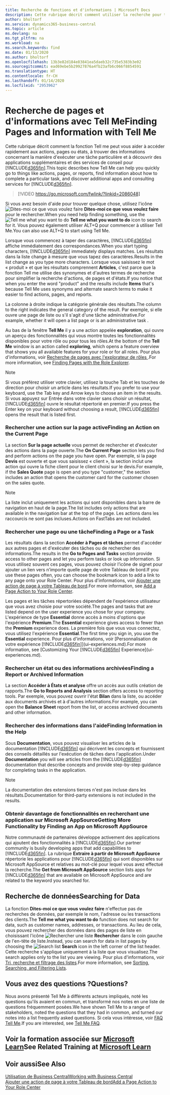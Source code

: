 ```yaml
---
title: Recherche de fonctions et d'informations | Microsoft Docs
description: Cette rubrique décrit comment utiliser la recherche pour trouver des actions, pages, états, documents et données ainsi que les autres applications et services de conseil.
author: bholtorf
ms.service: dynamics365-business-central
ms.topic: article
ms.devlang: na
ms.tgt_pltfrm: na
ms.workload: na
ms.search.keywords: find
ms.date: 01/13/2020
ms.author: bholtorf
ms.openlocfilehash: 13b3e82d184e83841ea5daeb32c735e5383b3e02
ms.sourcegitcommit: ead69ebe5b29927876a4fb23afb6c066f8854591
ms.translationtype: HT
ms.contentlocale: fr-CH
ms.lasthandoff: 01/14/2020
ms.locfileid: "2953962"
---
```

# <a name="finding-pages-and-information-with-tell-me"></a><span data-ttu-id="e8044-103">Recherche de pages et d'informations avec Tell Me</span><span class="sxs-lookup"><span data-stu-id="e8044-103">Finding Pages and Information with Tell Me</span></span>  
<span data-ttu-id="e8044-104">Cette rubrique décrit comment la fonction Tell me peut vous aider à accéder rapidement aux actions, pages ou états, à trouver des informations concernant la manière d'exécuter une tâche particulière et à découvrir des applications supplémentaires et des services de conseil pour [!INCLUDE[d365fin](includes/d365fin_md.md)].</span><span class="sxs-lookup"><span data-stu-id="e8044-104">This topic describes how Tell Me can help you quickly go to things like actions, pages, or reports, find information about how to complete a particular task, and discover additional apps and consulting services for [!INCLUDE[d365fin](includes/d365fin_md.md)].</span></span>  


> [!VIDEO https://go.microsoft.com/fwlink/?linkid=2086048]

<span data-ttu-id="e8044-105">Si vous avez besoin d'aide pour trouver quelque chose, utilisez l'icône ![Dites-moi ce que vous voulez faire](media/ui-search/search.png "Rechercher une page ou un état") **Dites-moi ce que vous voulez faire** pour le rechercher.</span><span class="sxs-lookup"><span data-stu-id="e8044-105">When you need help finding something, use the ![Tell me what you want to do](media/ui-search/search.png "Search for Page or Report") **Tell me what you want to do** icon to search for it.</span></span> <span data-ttu-id="e8044-106">Vous pouvez également utiliser ALT+Q pour commencer à utiliser Tell Me.</span><span class="sxs-lookup"><span data-stu-id="e8044-106">You can also use ALT+Q to start using Tell Me.</span></span>

<span data-ttu-id="e8044-107">Lorsque vous commencez à taper des caractères, [!INCLUDE[d365fin](includes/d365fin_md.md)] affiche immédiatement des correspondances.</span><span class="sxs-lookup"><span data-stu-id="e8044-107">When you start typing characters, [!INCLUDE[d365fin](includes/d365fin_md.md)] immediately displays matches.</span></span> <span data-ttu-id="e8044-108">Les résultats dans la liste change à mesure que vous tapez des caractères.</span><span class="sxs-lookup"><span data-stu-id="e8044-108">Results in the list change as you type more characters.</span></span> <span data-ttu-id="e8044-109">Lorsque vous saisissez le mot « produit » et que les résultats comprennent **Articles**, c'est parce que la fonction Tell me utilise des synonymes et d'autres termes de recherche pour simplifier la recherche d'actions, de pages et d'états.</span><span class="sxs-lookup"><span data-stu-id="e8044-109">If you notice that when you enter the word "product" and the results include **Items** that's because Tell Me uses synonyms and alternate search terms to make it easier to find actions, pages, and reports.</span></span>

<span data-ttu-id="e8044-110">La colonne à droite indique la catégorie générale des résultats.</span><span class="sxs-lookup"><span data-stu-id="e8044-110">The column to the right indicates the general category of the result.</span></span> <span data-ttu-id="e8044-111">Par exemple, si elle ouvre une page de liste ou s'il s'agit d'une tâche administrative.</span><span class="sxs-lookup"><span data-stu-id="e8044-111">For example, whether it will open a list page or is an administrative task .</span></span>  

<span data-ttu-id="e8044-112">Au bas de la fenêtre **Tell Me** il y a une action appelée **exploration**, qui ouvre un aperçu des fonctionnalités qui vous montre toutes les fonctionnalités disponibles pour votre rôle ou pour tous les rôles.</span><span class="sxs-lookup"><span data-stu-id="e8044-112">At the bottom of the **Tell Me** window is an action called **exploring**, which opens a feature overview that shows you all available features for your role or for all roles.</span></span> <span data-ttu-id="e8044-113">Pour plus d'informations, voir [Recherche de pages avec l'explorateur de rôles ](ui-role-explorer.md).</span><span class="sxs-lookup"><span data-stu-id="e8044-113">For more information, see [Finding Pages with the Role Explorer](ui-role-explorer.md).</span></span>

> [!NOTE]  
>   <span data-ttu-id="e8044-114">Si vous préférez utiliser votre clavier, utilisez la touche Tab et les touches de direction pour choisir un article dans les résultats.</span><span class="sxs-lookup"><span data-stu-id="e8044-114">If you prefer to use your keyboard, use the Tab key and Arrow keys to choose an item in the results.</span></span> <span data-ttu-id="e8044-115">Si vous appuyez sur Entrée dans votre clavier sans choisir un résultat, [!INCLUDE[d365fin](includes/d365fin_md.md)] ouvre le résultat répertorié en premier.</span><span class="sxs-lookup"><span data-stu-id="e8044-115">If you press the Enter key on your keyboard without choosing a result, [!INCLUDE[d365fin](includes/d365fin_md.md)] opens the result that is listed first.</span></span>

### <a name="finding-an-action-on-the-current-page"></a><span data-ttu-id="e8044-116">Rechercher une action sur la page active</span><span class="sxs-lookup"><span data-stu-id="e8044-116">Finding an Action on the Current Page</span></span>
<span data-ttu-id="e8044-117">La section **Sur la page actuelle** vous permet de rechercher et d'exécuter des actions dans la page ouverte.</span><span class="sxs-lookup"><span data-stu-id="e8044-117">The **On Current Page** section lets you find and perform actions on the page you have open.</span></span> <span data-ttu-id="e8044-118">Par exemple, si la page **Devis** est ouverte et que vous saisissez « client », la section inclut une action qui ouvre la fiche client pour le client choisi sur le devis.</span><span class="sxs-lookup"><span data-stu-id="e8044-118">For example, if the **Sales Quote** page is open and you type "customer," the section includes an action that opens the customer card for the customer chosen on the sales quote.</span></span>

> [!NOTE]  
>   <span data-ttu-id="e8044-119">La liste inclut uniquement les actions qui sont disponibles dans la barre de navigation en haut de la page.</span><span class="sxs-lookup"><span data-stu-id="e8044-119">The list includes only actions that are available in the navigation bar at the top of the page.</span></span> <span data-ttu-id="e8044-120">Les actions dans les raccourcis ne sont pas incluses.</span><span class="sxs-lookup"><span data-stu-id="e8044-120">Actions on FastTabs are not included.</span></span>  

### <a name="finding-a-page-or-a-task"></a><span data-ttu-id="e8044-121">Rechercher une page ou une tâche</span><span class="sxs-lookup"><span data-stu-id="e8044-121">Finding a Page or a Task</span></span>
<span data-ttu-id="e8044-122">Les résultats dans la section **Accéder à Pages et tâches** permet d'accéder aux autres pages et d'exécuter des tâches ou de rechercher des informations.</span><span class="sxs-lookup"><span data-stu-id="e8044-122">The results in the **Go to Pages and Tasks** section provide access to other pages and let you perform tasks or look up information.</span></span> <span data-ttu-id="e8044-123">Si vous utilisez souvent ces pages, vous pouvez choisir l’icône de signet pour ajouter un lien vers n’importe quelle page de votre Tableau de bord.</span><span class="sxs-lookup"><span data-stu-id="e8044-123">If you use these pages often, you can choose the bookmark icon to add a link to any page onto your Role Center.</span></span> <span data-ttu-id="e8044-124">Pour plus d'informations, voir [Ajouter une action de page à votre Tableau de bord](ui-bookmarks.md).</span><span class="sxs-lookup"><span data-stu-id="e8044-124">For more information, see [Add a Page Action to Your Role Center](ui-bookmarks.md).</span></span>

<span data-ttu-id="e8044-125">Les pages et les tâches répertoriées dépendent de l'expérience utilisateur que vous avez choisie pour votre société.</span><span class="sxs-lookup"><span data-stu-id="e8044-125">The pages and tasks that are listed depend on the user experience you chose for your company.</span></span> <span data-ttu-id="e8044-126">L'expérience de type **Essential** donne accès à moins d'options que l'expérience **Premium**.</span><span class="sxs-lookup"><span data-stu-id="e8044-126">The **Essential** experience gives access to fewer than the **Premium** experience does.</span></span> <span data-ttu-id="e8044-127">La première fois que vous vous connectez, vous utilisez l'expérience **Essential**.</span><span class="sxs-lookup"><span data-stu-id="e8044-127">The first time you sign in, you use the **Essential** experience.</span></span> <span data-ttu-id="e8044-128">Pour plus d'informations, voir [Personnalisation de votre expérience [!INCLUDE[d365fin](includes/d365fin_md.md)]](ui-experiences.md).</span><span class="sxs-lookup"><span data-stu-id="e8044-128">For more information, see [Customizing Your [!INCLUDE[d365fin](includes/d365fin_md.md)] Experience](ui-experiences.md).</span></span>

### <a name="finding-a-report-or-archived-information"></a><span data-ttu-id="e8044-129">Rechercher un état ou des informations archivées</span><span class="sxs-lookup"><span data-stu-id="e8044-129">Finding a Report or Archived Information</span></span>
<span data-ttu-id="e8044-130">La section **Accéder à États et analyse** offre un accès aux outils création de rapports.</span><span class="sxs-lookup"><span data-stu-id="e8044-130">The **Go to Reports and Analysis** section offers access to reporting tools.</span></span> <span data-ttu-id="e8044-131">Par exemple, vous pouvez ouvrir l'état **Bilan** dans la liste, ou accéder aux documents archivés et à d'autres informations.</span><span class="sxs-lookup"><span data-stu-id="e8044-131">For example, you can open the **Balance Sheet** report from the list, or access archived documents and other information.</span></span>  

### <a name="finding-information-in-the-help"></a><span data-ttu-id="e8044-132">Rechercher des informations dans l'aide</span><span class="sxs-lookup"><span data-stu-id="e8044-132">Finding Information in the Help</span></span>
<span data-ttu-id="e8044-133">Sous **Documentation**, vous pouvez visualiser les articles de la documentation [!INCLUDE[d365fin](includes/d365fin_md.md)] qui décrivent les concepts et fournissent des conseils détaillés sur l'exécution de tâches dans l'application.</span><span class="sxs-lookup"><span data-stu-id="e8044-133">Under **Documentation** you will see articles from the [!INCLUDE[d365fin](includes/d365fin_md.md)] documentation that describe concepts and provide step-by-step guidance for completing tasks in the application.</span></span>    

> [!NOTE]  
> <span data-ttu-id="e8044-134">La documentation des extensions tierces n'est pas incluse dans les résultats.</span><span class="sxs-lookup"><span data-stu-id="e8044-134">Documentation for third-party extensions is not included in the results.</span></span>

### <a name="getting-more-functionality-by-finding-an-app-on-microsoft-appsource"></a><span data-ttu-id="e8044-135">Obtenir davantage de fonctionnalités en recherchant une application sur Microsoft AppSource</span><span class="sxs-lookup"><span data-stu-id="e8044-135">Getting More Functionality by Finding an App on Microsoft AppSource</span></span>
<span data-ttu-id="e8044-136">Notre communauté de partenaires développe activement des applications qui ajoutent des fonctionnalités à [!INCLUDE[d365fin](includes/d365fin_md.md)].</span><span class="sxs-lookup"><span data-stu-id="e8044-136">Our partner community is busily developing apps that add capabilities to [!INCLUDE[d365fin](includes/d365fin_md.md)].</span></span> <span data-ttu-id="e8044-137">La rubrique **Extraire à partir de Microsoft AppSource** répertorie les applications pour [!INCLUDE[d365fin](includes/d365fin_md.md)] qui sont disponibles sur Microsoft AppSource et relatives au mot-clé pour lequel vous avez effectué la recherche.</span><span class="sxs-lookup"><span data-stu-id="e8044-137">The **Get from Microsoft AppSource** section lists apps for [!INCLUDE[d365fin](includes/d365fin_md.md)] that are available on Microsoft AppSource and are related to the keyword you searched for.</span></span>

## <a name="searching-for-data"></a><span data-ttu-id="e8044-138">Recherche de données</span><span class="sxs-lookup"><span data-stu-id="e8044-138">Searching for Data</span></span>
<span data-ttu-id="e8044-139">La fonction **Dites-moi ce que vous voulez faire** n'effectue pas de recherches de données, par exemple le nom, l'adresse ou les transactions des clients.</span><span class="sxs-lookup"><span data-stu-id="e8044-139">The **Tell me what you want to do** function does not search for data, such as customer names, addresses, or transactions.</span></span> <span data-ttu-id="e8044-140">Au lieu de cela, vous pouvez rechercher des données dans des pages de liste en choisissant l'icône ![Rechercher une liste](media/ui-search/search-list.png "Icône de liste Rechercher") **Rechercher** dans le coin gauche de l'en-tête de liste.</span><span class="sxs-lookup"><span data-stu-id="e8044-140">Instead, you can search for data in list pages by choosing the ![Search list](media/ui-search/search-list.png "Search list icon") **Search** icon in the left corner of the list header.</span></span> <span data-ttu-id="e8044-141">Cette recherche s'applique uniquement à la liste que vous visualisez.</span><span class="sxs-lookup"><span data-stu-id="e8044-141">The search applies only to the list you are viewing.</span></span> <span data-ttu-id="e8044-142">Pour plus d'informations, voir [Tri, recherche et filtrage des listes](ui-enter-criteria-filters.md).</span><span class="sxs-lookup"><span data-stu-id="e8044-142">For more information, see [Sorting, Searching, and Filtering Lists](ui-enter-criteria-filters.md).</span></span>

## <a name="questions"></a><span data-ttu-id="e8044-143">Vous avez des questions ?</span><span class="sxs-lookup"><span data-stu-id="e8044-143">Questions?</span></span>
<span data-ttu-id="e8044-144">Nous avons présenté Tell Me à différents acteurs impliqués, noté les questions qu'ils avaient en commun, et transformé nos notes en une liste de questions fréquemment posées.</span><span class="sxs-lookup"><span data-stu-id="e8044-144">We have shown Tell Me to a range of stakeholders, noted the questions that they had in common, and turned our notes into a list frequently asked questions.</span></span> <span data-ttu-id="e8044-145">Si cela vous intéresse, voir [FAQ Tell Me](ui-search-faq.md).</span><span class="sxs-lookup"><span data-stu-id="e8044-145">If you are interested, see [Tell Me FAQ](ui-search-faq.md).</span></span>

## <a name="see-related-training-at-microsoft-learnlearnmodulesuser-interface-dynamics-365-business-centralindex"></a><span data-ttu-id="e8044-146">Voir la formation associée sur [Microsoft Learn](/learn/modules/user-interface-dynamics-365-business-central/index)</span><span class="sxs-lookup"><span data-stu-id="e8044-146">See Related Training at [Microsoft Learn](/learn/modules/user-interface-dynamics-365-business-central/index)</span></span>

## <a name="see-also"></a><span data-ttu-id="e8044-147">Voir aussi</span><span class="sxs-lookup"><span data-stu-id="e8044-147">See Also</span></span>
[<span data-ttu-id="e8044-148">Utilisation de Business Central</span><span class="sxs-lookup"><span data-stu-id="e8044-148">Working with Business Central</span></span>](ui-work-product.md)  
[<span data-ttu-id="e8044-149">Ajouter une action de page à votre Tableau de bord</span><span class="sxs-lookup"><span data-stu-id="e8044-149">Add a Page Action to Your Role Center</span></span>](ui-bookmarks.md)
